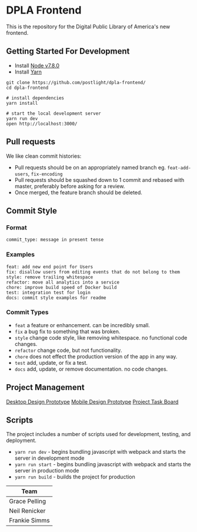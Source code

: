 # DPLA Frontend
This is the repository for the Digital Public Library of America's new frontend.

## Getting Started For Development

- Install [Node v7.8.0](https://nodejs.org/en/)
- Install [Yarn](https://yarnpkg.com/en/docs/install)

```
git clone https://github.com/postlight/dpla-frontend/
cd dpla-frontend

# install dependencies
yarn install

# start the local development server
yarn run dev
open http://localhost:3000/
```

## Pull requests

We like clean commit histories:

- Pull requests should be on an appropriately named branch eg. `feat-add-users`, `fix-encoding`
- Pull requests should be squashed down to 1 commit and rebased with master, preferably before asking for a review.
- Once merged, the feature branch should be deleted.

## Commit Style

### Format

```
commit_type: message in present tense
```

### Examples

```
feat: add new end point for Users
fix: disallow users from editing events that do not belong to them
style: remove trailing whitespace
refactor: move all analytics into a service
chore: improve build speed of Docker build
test: integration test for login
docs: commit style examples for readme
```

### Commit Types

- `feat` a feature or enhancement. can be incredibly small.
- `fix` a bug fix to something that was broken.
- `style` change code style, like removing whitespace. no functional code changes.
- `refactor` change code, but not functionality.
- `chore` does not effect the production version of the app in any way.
- `test` add, update, or fix a test.
- `docs` add, update, or remove documentation. no code changes.

## Project Management

[Desktop Design Prototype](https://invis.io/3FC6KEGQV)
[Mobile Design Prototype](https://invis.io/VGD6W7ZDQ)
[Project Task Board](https://github.com/postlight/dpla-frontend/projects/1)

## Scripts

The project includes a number of scripts used for development, testing, and deployment.

- `yarn run dev` - begins bundling javascript with webpack and starts the server in development mode
- `yarn run start` - begins bundling javascript with webpack and starts the server in production mode
- `yarn run build` - builds the project for production

| Team        |
| ------------- |
| Grace Pelling |
| Neil Renicker |
| Frankie Simms |
